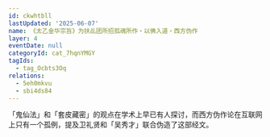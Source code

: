 ```yaml
---
id: ckwhtbll
lastUpdated: '2025-06-07'
name: 《太乙金华宗旨》为扶乩团所招孤魂所作・以佛入道・西方伪作
layer: 4
eventDate: null
categoryId: cat_7hqnYMGY
tagIds:
  - tag_Ocbts3Oq
relations:
  - 5eh0mkvu
  - sbi4ds84
---
```

「鬼仙法」和「套皮藏密」的观点在学术上早已有人探讨，而西方伪作论在互联网上只有一个孤例，提及卫礼贤和「吴秀才」联合伪造了这部经文。
